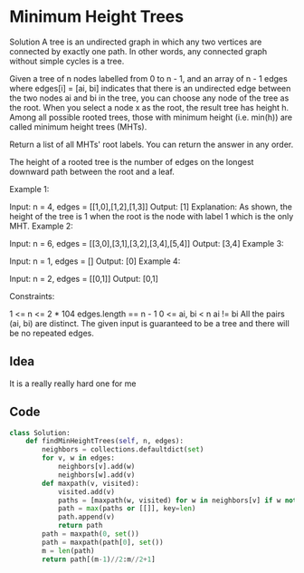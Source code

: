 # Minimum Height Trees

Solution
A tree is an undirected graph in which any two vertices are connected by exactly one path. In other words, any connected graph without simple cycles is a tree.

Given a tree of n nodes labelled from 0 to n - 1, and an array of n - 1 edges where edges[i] = [ai, bi] indicates that there is an undirected edge between the two nodes ai and bi in the tree, you can choose any node of the tree as the root. When you select a node x as the root, the result tree has height h. Among all possible rooted trees, those with minimum height (i.e. min(h))  are called minimum height trees (MHTs).

Return a list of all MHTs' root labels. You can return the answer in any order.

The height of a rooted tree is the number of edges on the longest downward path between the root and a leaf.

 

Example 1:


Input: n = 4, edges = [[1,0],[1,2],[1,3]]
Output: [1]
Explanation: As shown, the height of the tree is 1 when the root is the node with label 1 which is the only MHT.
Example 2:


Input: n = 6, edges = [[3,0],[3,1],[3,2],[3,4],[5,4]]
Output: [3,4]
Example 3:

Input: n = 1, edges = []
Output: [0]
Example 4:

Input: n = 2, edges = [[0,1]]
Output: [0,1]
 

Constraints:

1 <= n <= 2 * 104
edges.length == n - 1
0 <= ai, bi < n
ai != bi
All the pairs (ai, bi) are distinct.
The given input is guaranteed to be a tree and there will be no repeated edges. <br>

## Idea
It is a really really hard one for me

## Code
```python
class Solution:
    def findMinHeightTrees(self, n, edges):
        neighbors = collections.defaultdict(set)
        for v, w in edges:
            neighbors[v].add(w)
            neighbors[w].add(v)
        def maxpath(v, visited):
            visited.add(v)
            paths = [maxpath(w, visited) for w in neighbors[v] if w not in visited]
            path = max(paths or [[]], key=len)
            path.append(v)
            return path
        path = maxpath(0, set())
        path = maxpath(path[0], set())
        m = len(path)
        return path[(m-1)//2:m//2+1]
```